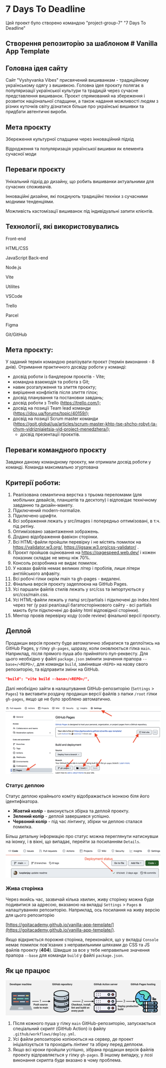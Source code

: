 # 7 Days To Deadline

Цей проект було створено командою "project-group-7" "7 Days To Deadline"

## Створення репозиторію за шаблоном # Vanilla App Template

## Головна ідея сайту

Сайт "Vyshyvanka Vibes" присвячений вишиванкам - традиційному українському одягу
з вишивкою. Головна ідея проєкту полягає в популяризації української культури та
традицій через сучасне представлення вишиванок. Проєкт спрямований на збереження
і розвиток національної спадщини, а також надання можливості людям з різних
куточків світу дізнатися більше про українські вишивки та придбати автентичні
вироби.

## Мета проєкту

Збереження культурної спадщини через інноваційний підхід

Відродження та популяризація української вишивки як елемента сучасної моди

## Переваги проєкту

Унікальний підхід до дизайну, що робить вишиванки актуальними для сучасних
споживачів.

Інноваційні дизайни, які поєднують традиційні техніки з сучасними модними
тенденціями.

Можливість кастомізації вишиванок під індивідуальні запити клієнтів.

## Технології, які використовувались

Front-end

HTML/CSS

JavaScript Back-end

Node.js

Vite

Utilites

VSCode

Trello

Parcel

Figma

Git/GitHub

## Мета проєкту:

У заданий термін командою реалізувати проєкт (термін виконання - 8 днів).
Отримання практичного досвіду роботи у команді:

- досвід роботи із бандлером проєктів - Vite;
- командна взаємодія та робота з Git;
- навик розгалуження та злиття проєкту;
- вирішення конфліктів після злиття гілок;
- досвід планування та постановки завдань;
- досвід роботи з Trello (https://trello.com/);
- досвід на позиції Team lead команди (https://dou.ua/forums/topic/40159/);
- досвід на позиції Scrum master команди
  (https://goit.global/ua/articles/scrum-master-khto-tse-shcho-robyt-ta-chym-vidrizniaietsia-vid-project-menedzhera/);
  - досвід презентації проєктів.

## Переваги командного проєкту

Завдяки даному командному проєкту, ми отримали досвід роботи у команді. Команда
максимально згуртована

## Критерії роботи:

1. Реалізована семантична верстка з трьома переломами (для мобільних девайсів,
   планшетів та десктопу) і відповідає технічному завданню та дизайн-макету.
2. Підключений modern-normalize.
3. Підключено шрифти.
4. Всі зображення лежать у src/images і попередньо оптимізовані, в т.ч. під
   ретіну.
5. Оптимізовано завантаження зображень.
6. Додано відображення фавікон сторінки.
7. Всі HTML-файли пройшли перевірку і не містять помилок на
   https://validator.w3.org/, https://jigsaw.w3.org/css-validator/ .
8. Проєкт пройшов оцінювання на https://pagespeed.web.dev/ і кожен показник
   складає не менш ніж 70%.
9. Консоль розробника не видає помилок.
10. У назвах файлів немає великих літер і пробілів, лише літери англійського
    алфавіту.
11. Всі робочі гілки окрім main та gh-pages - видалені.
12. Фінальна версія проєкту задеплоєна на GitHub Pages.
13. Усі паршали файлів стилів лежать у src/css та імпортуються у
    src/css/main.css.
14. Усі HTML-файли лежать у папці src/partials і підключені до index.html через
    тег <load> (у разі реалізації багатосторінкового сайту - всі partials мають
    бути підключені до файлу html відповідної сторінки).
15. Ментор провів перевірку коду (code review) фінальної версії проєкту.

## Деплой

Продакшн версія проекту буде автоматично збиратися та деплоїтись на GitHub
Pages, у гілку `gh-pages`, щоразу, коли оновлюється гілка `main`. Наприклад,
після прямого пуша або прийнятого пул-реквесту. Для цього необхідно у файлі
`package.json` змінити значення прапора `--base=/<REPO>/`, для команди `build`,
замінивши `<REPO>` на назву свого репозиторію, та відправити зміни на GitHub.

```json
"build": "vite build --base=/<REPO>/",
```

Далі необхідно зайти в налаштування GitHub-репозиторію (`Settings` > `Pages`) та
виставити роздачу продакшн версії файлів з папки `/root` гілки `gh-pages`, якщо
це не було зроблено автоматично.

![GitHub Pages settings](./assets/repo-settings.png)

### Статус деплою

Статус деплою крайнього коміту відображається іконкою біля його ідентифікатора.

- **Жовтий колір** - виконується збірка та деплой проекту.
- **Зелений колір** - деплой завершився успішно.
- **Червоний колір** - під час лінтингу, збірки чи деплою сталася помилка.

Більш детальну інформацію про статус можна переглянути натиснувши на іконку, і в
вікні, що випадає, перейти за посиланням `Details`.

![Deployment status](./assets/deploy-status.png)

### Жива сторінка

Через якийсь час, зазвичай кілька хвилин, живу сторінку можна буде подивитися за
адресою, вказаною на вкладці `Settings` > `Pages` в налаштуваннях репозиторію.
Наприклад, ось посилання на живу версію для цього репозиторію

[https://goitacademy.github.io/vanilla-app-template/](https://goitacademy.github.io/vanilla-app-template/).

Якщо відкриється порожня сторінка, переконайся, що у вкладці `Console` немає
помилок пов'язаних з неправильними шляхами до CSS та JS файлів проекту
(**404**). Швидше за все у тебе неправильне значення прапора `--base` для
команди `build` у файлі `package.json`.

## Як це працює

![How it works](./assets/how-it-works.png)

1. Після кожного пуша у гілку `main` GitHub-репозиторію, запускається
   спеціальний скрипт (GitHub Action) із файлу `.github/workflows/deploy.yml`.
2. Усі файли репозиторію копіюються на сервер, де проект ініціалізується та
   проходить лінтинг та збірку перед деплоєм.
3. Якщо всі кроки пройшли успішно, зібрана продакшн версія файлів проекту
   відправляється у гілку `gh-pages`. В іншому випадку, у лозі виконання скрипта
   буде вказано в чому проблема.
